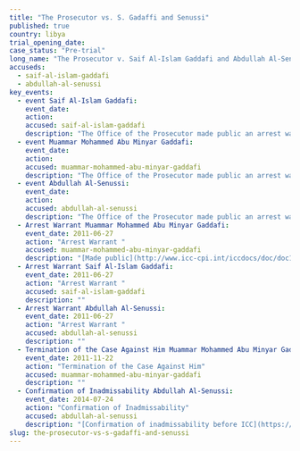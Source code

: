 ```yaml
---
title: "The Prosecutor vs. S. Gadaffi and Senussi"
published: true
country: libya
trial_opening_date:
case_status: "Pre-trial"
long_name: "The Prosecutor v. Saif Al-Islam Gaddafi and Abdullah Al-Senussi"
accuseds:
  - saif-al-islam-gaddafi
  - abdullah-al-senussi
key_events:
  - event Saif Al-Islam Gaddafi:
    event_date:
    action:
    accused: saif-al-islam-gaddafi
    description: "The Office of the Prosecutor made public an arrest warrant for Gaddafi on 27 June 2011. Accused is in the custody of a rebel militia in Libya."
  - event Muammar Mohammed Abu Minyar Gaddafi:
    event_date:
    action:
    accused: muammar-mohammed-abu-minyar-gaddafi
    description: "The Office of the Prosecutor made public an arrest warrant for Gaddafi on June 27, 2011. The case against him was terminated on November 22, 2011 following his death."
  - event Abdullah Al-Senussi:
    event_date:
    action:
    accused: abdullah-al-senussi
    description: "The Office of the Prosecutor made public an arrest warrant for Al-Senussi on June 27, 2011. On July 24, 2014 the Appeals Chamber [confirmed](https://www.icc-cpi.int/en_menus/icc/press%20and%20media/press%20releases/Pages/pr1034.aspx) Pre-Trial Chamber I’s decision declaring the case against him inadmissible before the ICC."
  - Arrest Warrant Muammar Mohammed Abu Minyar Gaddafi:
    event_date: 2011-06-27
    action: "Arrest Warrant "
    accused: muammar-mohammed-abu-minyar-gaddafi
    description: "[Made public](http://www.icc-cpi.int/iccdocs/doc/doc1099321.pdf)"
  - Arrest Warrant Saif Al-Islam Gaddafi:
    event_date: 2011-06-27
    action: "Arrest Warrant "
    accused: saif-al-islam-gaddafi
    description: ""
  - Arrest Warrant Abdullah Al-Senussi:
    event_date: 2011-06-27
    action: "Arrest Warrant "
    accused: abdullah-al-senussi
    description: ""
  - Termination of the Case Against Him Muammar Mohammed Abu Minyar Gaddafi:
    event_date: 2011-11-22
    action: "Termination of the Case Against Him"
    accused: muammar-mohammed-abu-minyar-gaddafi
    description: ""
  - Confirmation of Inadmissability Abdullah Al-Senussi:
    event_date: 2014-07-24
    action: "Confirmation of Inadmissability"
    accused: abdullah-al-senussi
    description: "[Confirmation of inadmissability before ICC](https://www.icc-cpi.int/en_menus/icc/press%20and%20media/press%20releases/Pages/pr1034.aspx)"
slug: the-prosecutor-vs-s-gadaffi-and-senussi
---
```

